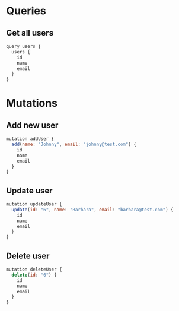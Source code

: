 # Queries

## Get all users

```javascript
query users {
  users {
    id
    name
    email
  }
}
```

# Mutations

## Add new user

```javascript
mutation addUser {
  add(name: "Johnny", email: "johnny@test.com") {
    id
    name
    email
  }
}
```

## Update user

```javascript
mutation updateUser {
  update(id: "6", name: "Barbara", email: "barbara@test.com") {
    id
    name
    email
  }
}
```

## Delete user

```javascript
mutation deleteUser {
  delete(id: "6") {
    id
    name
    email
  }
}
```

